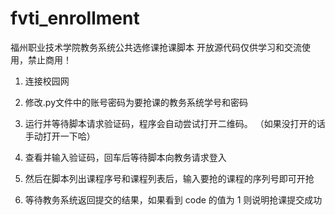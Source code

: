 # fvti_enrollment
福州职业技术学院教务系统公共选修课抢课脚本
开放源代码仅供学习和交流使用，禁止商用！
1. 连接校园网
2. 修改.py文件中的账号密码为要抢课的教务系统学号和密码
3. 运行并等待脚本请求验证码，程序会自动尝试打开二维码。
  （如果没打开的话手动打开一下哈）

4. 查看并输入验证码，回车后等待脚本向教务请求登入
5. 然后在脚本列出课程序号和课程列表后，输入要抢的课程的序列号即可开抢
6. 等待教务系统返回提交的结果，如果看到 code 的值为 1 则说明抢课提交成功
